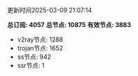 更新时间2025-03-09 21:07:14

**总订阅: 4057**
**总节点: 10875**
**有效节点: 3883**
- v2ray节点: 1288
- trojan节点: 1652
- ss节点: 942
- ssr节点: 1

